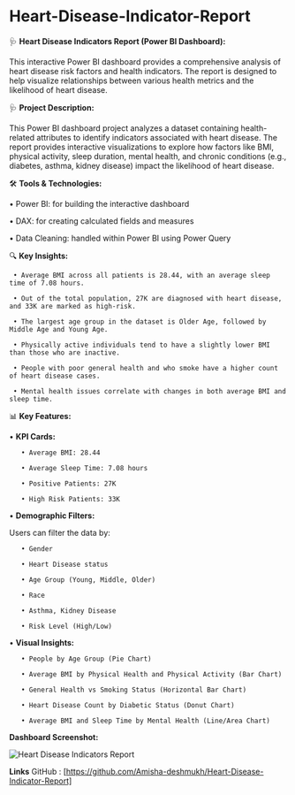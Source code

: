 # Heart-Disease-Indicator-Report
🩺  **Heart Disease Indicators Report (Power BI Dashboard):**

This interactive Power BI dashboard provides a comprehensive analysis of heart disease risk factors and health indicators. The report is designed to help visualize relationships between various health metrics and the likelihood of heart disease.

🩺 **Project Description:**

This Power BI dashboard project analyzes a dataset containing health-related attributes to identify indicators associated with heart disease. The report provides interactive visualizations to explore how factors like BMI, physical activity, sleep duration, mental health, and chronic conditions (e.g., diabetes, asthma, kidney disease) impact the likelihood of heart disease.

🛠 **Tools & Technologies:**

   • Power BI: for building the interactive dashboard

   • DAX: for creating calculated fields and measures

   • Data Cleaning: handled within Power BI using Power Query

🔍 **Key Insights:**

     • Average BMI across all patients is 28.44, with an average sleep time of 7.08 hours.

     • Out of the total population, 27K are diagnosed with heart disease, and 33K are marked as high-risk.

     • The largest age group in the dataset is Older Age, followed by Middle Age and Young Age.

     • Physically active individuals tend to have a slightly lower BMI than those who are inactive.

     • People with poor general health and who smoke have a higher count of heart disease cases.

     • Mental health issues correlate with changes in both average BMI and sleep time.

📊 **Key Features:**

• **KPI Cards:**

       • Average BMI: 28.44

       • Average Sleep Time: 7.08 hours

       • Positive Patients: 27K

       • High Risk Patients: 33K

• **Demographic Filters:**

Users can filter the data by:

       • Gender

       • Heart Disease status

       • Age Group (Young, Middle, Older)

       • Race

       • Asthma, Kidney Disease

       • Risk Level (High/Low)

• **Visual Insights:**

       • People by Age Group (Pie Chart)

       • Average BMI by Physical Health and Physical Activity (Bar Chart)

       • General Health vs Smoking Status (Horizontal Bar Chart)

       • Heart Disease Count by Diabetic Status (Donut Chart)

       • Average BMI and Sleep Time by Mental Health (Line/Area Chart)


**Dashboard Screenshot:**

![Heart Disease Indicators Report](https://github.com/user-attachments/assets/8200ed57-933e-41ea-a62a-ec9a2e8fb17c)

**Links**
GitHub : [https://github.com/Amisha-deshmukh/Heart-Disease-Indicator-Report]

